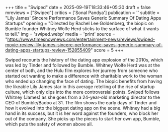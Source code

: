 +++
title = "Swiped"
date = 2025-09-19T18:33:46+05:30
draft = false
mreviews = ["Swiped"]
critics = ['Sonal Pandya']
publication = ''
subtitle = "Lily James' Sincere Performance Saves Generic Summary Of Dating Apps Startups"
opening = "Directed by Rachel Lee Goldenberg, the biopic on Bumble founder Whitney Wolfe Herd sticks to the surface of what it wants to tell."
img = 'swiped.webp'
media = 'print'
source = "https://www.timesnownews.com/entertainment-news/reviews/swiped-movie-review-lily-james-sincere-performance-saves-generic-summary-of-dating-apps-startups-review-152855409"
score = 5
+++

Swiped recounts the history of the dating app explosion of the 2010s, which was led by Tinder and followed by Bumble. Whitney Wolfe Herd was at the center of both, and the Hulu film explores her journey from someone who started out wanting to make a difference with charitable work to the woman who ended up changing the face of dating. The biopic benefits from having the likeable Lily James star in this average retelling of the rise of startup culture, which only dips into the more controversial points. Swiped follows Whitney (James) as she goes from a 24-year-old marketing director to the CEO of Bumble/Badoo at 31. The film shows the early days of Tinder and how it evolved into the biggest dating app on the scene. Whitney had a big hand in its success, but it is her word against the founders, who block her out of the company. She picks up the pieces to start her own app, Bumble, which puts the safety of women above all.
